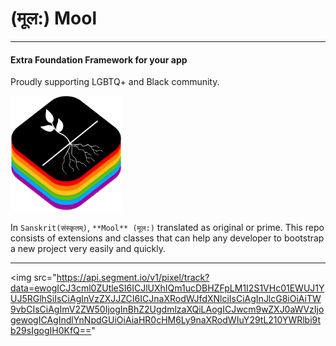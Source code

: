# **(मूल:) Mool**
-------

#### Extra Foundation Framework for your app

Proudly supporting LGBTQ+ and Black community. 

<img title="" src="./Mool.png" alt="Mool Logo" data-align="center" width="178">

In `Sanskrit(संस्कृतम्)`, `**Mool** (मूल:)` translated as original or prime. This repo consists of extensions and classes that can help any developer to bootstrap a new project very easily and quickly.

---
<!-- invisible tracking pixel from segment.io -->
<img src="https://api.segment.io/v1/pixel/track?data=ewogICJ3cml0ZUtleSI6ICJlUXhIQm1ucDBHZFpLM1I2S1VHc01EWUJ1YUJ5RGlhSiIsCiAgInVzZXJJZCI6ICJnaXRodWJfdXNlciIsCiAgInJlcG8iOiAiTW9vbCIsCiAgImV2ZW50IjogInBhZ2UgdmlzaXQiLAogICJwcm9wZXJ0aWVzIjogewogICAgIndlYnNpdGUiOiAiaHR0cHM6Ly9naXRodWIuY29tL210YWRlbi9tb29sIgogIH0KfQ=="
<!-- end here --> 
